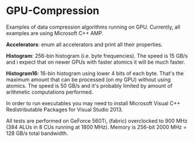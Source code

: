 # GPU-Compression
Examples of data compression algorithms running on GPU. Currently, all examples are using Microsoft C++ AMP.

**Accelerators**: enum all accelerators and print all their properties.

**Histogram**: 256-bin histogram (i.e. byte frequencies). The speed is 15 GB/s and i expect that on newer GPUs with faster atomics it will be much faster.

**Histogram16**: 16-bin histogram using lower 4 bits of each byte. That's the maximum amount that can be processed (on my GPU) without using atomics. The speed is 50 GB/s and it's probably limited by amount of arithmetic computations performed.

In order to run executables you may need to install Microsoft Visual C++ Redistributable Packages for Visual Studio 2013.

All tests are performed on GeForce 560Ti, (fabric) overclocked to 900 MHz (384 ALUs in 8 CUs running at 1800 MHz). Memory is 256-bit 2000 MHz = 128 GB/s total bandwidth.

